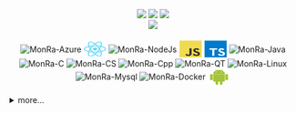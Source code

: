 <!--Hello
<h2><img src="https://emojis.slackmojis.com/emojis/images/1531849430/4246/blob-sunglasses.gif?1531849430" width="30"/> Hi There👋 , I'm MonRá! <img src="https://media.giphy.com/media/12oufCB0MyZ1Go/giphy.gif" width="50"><img src="https://i.giphy.com/9KawrQzIwdAYg.webp" width="50"></h2>
-->

<div>
  </p>
  <div align="center">
   <a href="https://www.facebook.com/ramon.chaib" target="_blank"><img src="https://img.shields.io/badge/-Facebook-%230077B5?style=for-the-badge&logo=facebook&logoColor=white" target="_blank"></a> 
  <a href="https://www.instagram.com/monrapps/" target="_blank"><img src="https://img.shields.io/badge/-Instagram-%23E4405F?style=for-the-badge&logo=instagram&logoColor=white" target="_blank"></a>
  <a href="https://www.linkedin.com/in/ramon-chaib-27007635/" target="_blank"><img src="https://img.shields.io/badge/-LinkedIn-%230077B5?style=for-the-badge&logo=linkedin&logoColor=white" target="_blank"></a>   
</div>

<div align="center">
  <img src="https://i.giphy.com/MM0Jrc8BHKx3y.webp">
</div>
  
 <div style="display: inline_block" align="center"><br>
  <img align="center" alt="MonRa-Azure" height="30" width="40" src="https://cdn.jsdelivr.net/gh/devicons/devicon/icons/azure/azure-original.svg">
  <img align="center" alt="MonRa-React" height="30" width="40" src="https://raw.githubusercontent.com/devicons/devicon/master/icons/react/react-original.svg">
  <img align="center" alt="MonRa-NodeJs" height="30" width="40" src="https://cdn.jsdelivr.net/gh/devicons/devicon/icons/nodejs/nodejs-original.svg">
  <img align="center" alt="MonRa-Js" height="30" width="40" src="https://raw.githubusercontent.com/devicons/devicon/master/icons/javascript/javascript-original.svg">     <img align="center" alt="MonRa-Ts" height="30" width="40" src="https://raw.githubusercontent.com/devicons/devicon/master/icons/typescript/typescript-original.svg">
  <img align="center" alt="MonRa-Java" height="30" width="40" src="https://cdn.jsdelivr.net/gh/devicons/devicon/icons/java/java-original.svg">
  <img align="center" alt="MonRa-C" height="30" width="40" src="https://cdn.jsdelivr.net/gh/devicons/devicon/icons/c/c-original.svg">
  <img align="center" alt="MonRa-CS" height="30" width="40" src="https://cdn.jsdelivr.net/gh/devicons/devicon/icons/csharp/csharp-original.svg">
  <img align="center" alt="MonRa-Cpp" height="30" width="40" src="https://cdn.jsdelivr.net/gh/devicons/devicon/icons/cplusplus/cplusplus-original.svg">
  <img align="center" alt="MonRa-QT" height="30" width="40" src="https://cdn.jsdelivr.net/gh/devicons/devicon/icons/qt/qt-original.svg">
  <img align="center" alt="MonRa-Linux" height="30" width="40" src="https://cdn.jsdelivr.net/gh/devicons/devicon/icons/linux/linux-original.svg">
  <img align="center" alt="MonRa-Mysql" height="30" width="40" src="https://cdn.jsdelivr.net/gh/devicons/devicon/icons/mysql/mysql-original.svg">
  <img align="center" alt="MonRa-Docker" height="30" width="40" src="https://cdn.jsdelivr.net/gh/devicons/devicon/icons/docker/docker-original.svg">  
  <img align="center" alt="MonRa-Android" height="30" width="40" src="https://github.com/devicons/devicon/blob/master/icons/android/android-original.svg">
  
</div>
</a>

</br>
<!--
[![github activity graph](https://activity-graph.herokuapp.com/graph?username=monrapps&theme=chartreuse-dark)](https://github.com/monrapps/)
-->
<div>
<details>
      <summary>more...</summary>
      
<!--
### <img src="https://media.giphy.com/media/VgCDAzcKvsR6OM0uWg/giphy.gif" width="50"> A little more about me...  

```javascript
const monra = {
    pronouns: "He" | "Him",
    code: ["any"],
    askMeAbout: ["any"],
    technologies: {
        backEnd: {
            js: ["any"],
        },
        mobileApp: {
            native: ["Android Development"]
        },
        devOps: ["AWS", "Docker🐳", "Route53", "Nginx"],
        databases: ["mongo", "MySql", "sqlite"],
        misc: ["Firebase", "Socket.IO", "selenium", "open-cv", "php", "SuiteApp"]
    },
    architecture: ["Serverless Architecture", "Progressive web applications", "Single page applications"],
    currentFocus: "Building Robots to ease opertations",
    funFact: "There are two ways to write error-free programs; only the third one works"
};
```
-->

---
<!--START_SECTION:waka-->
![Code Time](http://img.shields.io/badge/Code%20Time-1%2C317%20hrs%2022%20mins-blue)

![Profile Views](http://img.shields.io/badge/Profile%20Views-0-blue)

![Lines of code](https://img.shields.io/badge/From%20Hello%20World%20I%27ve%20Written-5.1%20million%20lines%20of%20code-blue)

**🐱 My GitHub Data** 

> 📦 74.7 kB Used in GitHub's Storage 
 > 
> 🏆 4,334 Contributions in the Year 2025
 > 
> 🚫 Not Opted to Hire
 > 
> 📜 25 Public Repositories 
 > 
> 🔑 23 Private Repositories 
 > 
**I'm an Early 🐤** 

```text
🌞 Morning                9862 commits        ████████░░░░░░░░░░░░░░░░░   31.44 % 
🌆 Daytime                13319 commits       ███████████░░░░░░░░░░░░░░   42.46 % 
🌃 Evening                4446 commits        ████░░░░░░░░░░░░░░░░░░░░░   14.17 % 
🌙 Night                  3740 commits        ███░░░░░░░░░░░░░░░░░░░░░░   11.92 % 
```
📅 **I'm Most Productive on Thursday** 

```text
Monday                   5684 commits        █████░░░░░░░░░░░░░░░░░░░░   18.12 % 
Tuesday                  5831 commits        █████░░░░░░░░░░░░░░░░░░░░   18.59 % 
Wednesday                6008 commits        █████░░░░░░░░░░░░░░░░░░░░   19.15 % 
Thursday                 6833 commits        █████░░░░░░░░░░░░░░░░░░░░   21.78 % 
Friday                   4386 commits        ███░░░░░░░░░░░░░░░░░░░░░░   13.98 % 
Saturday                 1483 commits        █░░░░░░░░░░░░░░░░░░░░░░░░   04.73 % 
Sunday                   1142 commits        █░░░░░░░░░░░░░░░░░░░░░░░░   03.64 % 
```


📊 **This Week I Spent My Time On** 

```text
🕑︎ Time Zone: America/Sao_Paulo

💬 Programming Languages: 
Python                   8 hrs 15 mins       █████████░░░░░░░░░░░░░░░░   36.50 % 
Markdown                 5 hrs 11 mins       ██████░░░░░░░░░░░░░░░░░░░   22.95 % 
JSON                     2 hrs 42 mins       ███░░░░░░░░░░░░░░░░░░░░░░   11.94 % 
YAML                     2 hrs 38 mins       ███░░░░░░░░░░░░░░░░░░░░░░   11.67 % 
Other                    1 hr 32 mins        ██░░░░░░░░░░░░░░░░░░░░░░░   06.80 % 

🔥 Editors: 
Cursor                   22 hrs 37 mins      █████████████████████████   100.00 % 

🐱‍💻 Projects: 
nlm-gww-watcher          17 hrs 56 mins      ████████████████████░░░░░   79.28 % 
frigate                  2 hrs 29 mins       ███░░░░░░░░░░░░░░░░░░░░░░   10.98 % 
gridsafe-ota-c           57 mins             █░░░░░░░░░░░░░░░░░░░░░░░░   04.20 % 
chatbot                  46 mins             █░░░░░░░░░░░░░░░░░░░░░░░░   03.46 % 
gww-v6i                  18 mins             ░░░░░░░░░░░░░░░░░░░░░░░░░   01.35 % 

💻 Operating System: 
WSL                      22 hrs 37 mins      █████████████████████████   100.00 % 
```

**I Mostly Code in C++** 

```text
C                        17 repos            ████░░░░░░░░░░░░░░░░░░░░░   17.89 % 
Python                   14 repos            ████░░░░░░░░░░░░░░░░░░░░░   14.74 % 
JavaScript               10 repos            ███░░░░░░░░░░░░░░░░░░░░░░   10.53 % 
Shell                    6 repos             ██░░░░░░░░░░░░░░░░░░░░░░░   06.32 % 
HTML                     6 repos             ██░░░░░░░░░░░░░░░░░░░░░░░   06.32 % 
```



**Timeline**

![Lines of Code chart](https://raw.githubusercontent.com/monrapps/monrapps/master/assets/bar_graph.png)


 Last Updated on 26/09/2025 21:15:23 UTC
<!--END_SECTION:waka-->
